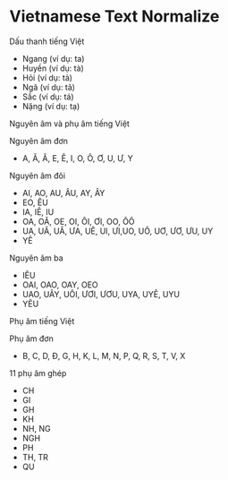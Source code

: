 # Vietnamese Text Normalize

Dấu thanh tiếng Việt

* Ngang (ví dụ: ta)
* Huyền (ví dụ: tà)
* Hỏi (ví dụ: tả)
* Ngã (ví dụ: tã)
* Sắc (ví dụ: tá)
* Nặng (ví dụ: tạ)

Nguyên âm và phụ âm tiếng Việt

Nguyên âm đơn

* A, Ă, Â, E, Ê, I, O, Ô, Ơ, U, Ư, Y

Nguyên âm đôi

* AI, AO, AU, ÂU, AY, ÂY
* EO, ÊU
* IA, IÊ, IU
* OA, OĂ, OE, OI, ÔI, ƠI, OO, ÔÔ
* UA, UĂ, UÂ, ƯA, UÊ, UI, ƯI,UO, UÔ, UƠ, ƯƠ, ƯU, UY
* YÊ

Nguyên âm ba

* IÊU
* OAI, OAO, OAY, OEO
* UAO, UÂY, UÔI, ƯƠI, ƯƠU, UYA, UYÊ, UYU
* YÊU

Phụ âm tiếng Việt

Phụ âm đơn

* B, C, D, Đ, G, H, K, L, M, N, P, Q, R, S, T, V, X

11 phụ âm ghép

* CH
* GI
* GH
* KH
* NH, NG
* NGH
* PH
* TH, TR
* QU

